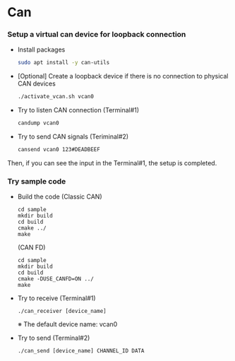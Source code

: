 # Can

### Setup a virtual can device for loopback connection

* Install packages
  ```bash
  sudo apt install -y can-utils
  ```

* [Optional] Create a loopback device if there is no connection to physical CAN devices  

  ```bash
  ./activate_vcan.sh vcan0
  ```

* Try to listen CAN connection (Terminal#1)
  ```bash
  candump vcan0
  ```

* Try to send CAN signals (Teriminal#2)
  ```bash
  cansend vcan0 123#DEADBEEF
  ```

Then, if you can see the input in the Terminal#1, the setup is completed.



### Try sample code

* Build the code
  (Classic CAN)

  ```
  cd sample
  mkdir build
  cd build
  cmake ../
  make 
  ```

  (CAN FD)
  ```
  cd sample
  mkdir build
  cd build
  cmake -DUSE_CANFD=ON ../
  make 
  ```

* Try to receive (Terminal#1)
  ```
  ./can_receiver [device_name]
  ```

  ※ The default device name: vcan0
  
* Try to send (Terminal#2)
  ```
  ./can_send [device_name] CHANNEL_ID DATA
  ```

  
